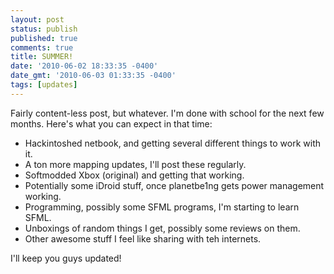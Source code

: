 ```yaml
---
layout: post
status: publish
published: true
comments: true
title: SUMMER!
date: '2010-06-02 18:33:35 -0400'
date_gmt: '2010-06-03 01:33:35 -0400'
tags: [updates]
---
```


Fairly content-less post, but whatever. I'm done with school for the next few
months. Here's what you can expect in that time:

 - Hackintoshed netbook, and getting several different things to work with it.
 - A ton more mapping updates, I'll post these regularly.
 - Softmodded Xbox (original) and getting that working.
 - Potentially some iDroid stuff, once planetbe1ng gets power management working.
 - Programming, possibly some SFML programs, I'm starting to learn SFML.
 - Unboxings of random things I get, possibly some reviews on them.
 - Other awesome stuff I feel like sharing with teh internets.

I'll keep you guys updated!
